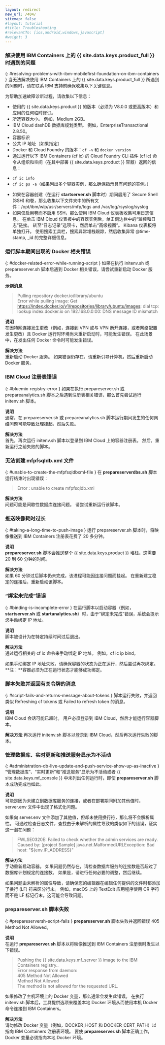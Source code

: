 ```yaml
---
layout: redirect
new_url: /404/
sitemap: false
#layout: tutorial
#title: Troubleshooting
#relevantTo: [ios,android,windows,javascript]
#weight: 3
---
```

<!-- NLS_CHARSET=UTF-8 -->
### 解决使用 IBM Containers 上的 {{ site.data.keys.product_full }} 时遇到的问题
{: #resolving-problems-with-ibm-mobilefirst-foundation-on-ibm-containers }
当无法解决使用 IBM Containers 上的 {{ site.data.keys.product_full }} 所遇到的问题时，请在联系 IBM 支持前确保收集以下关键信息。

为帮助加速故障诊断过程，请收集以下信息：

* 使用的 {{ site.data.keys.product }} 的版本（必须为 V8.0.0 或更高版本）和应用的任何临时修订。
* 所选容器大小。 例如，Medium 2GB。
* IBM Cloud dashDB 数据库规划类型。 例如，EnterpriseTransactional 2.8.50。
* 容器标识
* 公共 IP 地址（如果指定）
* Docker 和 Cloud Foundry 的版本：`cf -v` 和 `docker version`
* 通过运行以下 IBM Containers (cf ic) 的 Cloud Foundry CLI 插件 (cf
ic) 命令从组织和空间（在其中部署 {{ site.data.keys.product }} 容器）返回的信息：
 - `cf ic info`
 - `cf ic ps -a`（如果列出多个容器实例，那么确保指示具有问题的实例。）
* 如果在容器创建（在运行 **startserver.sh** 脚本时）期间启用了 Secure Shell (SSH) 和卷，那么收集以下文件夹中的所有文件：/opt/ibm/wlp/usr/servers/mfp/logs and /var/log/rsyslog/syslog
* 如果仅启用卷而不启用 SSH，那么使用 IBM Cloud 仪表板收集可用日志信息。 在单击 IBM Cloud 仪表板中的容器实例后，单击侧边栏中的“监控和日志”链接。 转至“日志记录”选项卡，然后单击“高级视图”。 Kibana 仪表板将单独打开。 使用搜索工具栏，搜索异常堆栈跟踪，然后收集异常 @time-stamp,
_id 的完整详细信息。

### 运行脚本期间出现的 Docker 相关错误
{: #docker-related-error-while-running-script }
如果在执行 initenv.sh 或  prepareserver.sh 脚本后遇到 Docker 相关错误，请尝试重新启动 Docker 服务。

**示例消息**

> Pulling repository docker.io/library/ubuntu  
> Error while pulling image: Get https://index.docker.io/v1/repositories/library/ubuntu/images: dial tcp: lookup index.docker.io on 192.168.0.0:00: DNS message ID mismatch

**说明**  
在因特网连接发生更改（例如，连接到 VPN 或与 VPN 断开连接，或者网络配置发生更改）且 Docker 运行时环境尚未重新启动时，可能发生错误。 在此场景中，在发出任何 Docker 命令时可能发生错误。

**解决方法**  
重新启动 Docker 服务。 如果错误仍存在，请重新引导计算机，然后重新启动 Docker 服务。

### IBM Cloud 注册表错误
{: #bluemix-registry-error }
如果在执行 prepareserver.sh 或  prepareanalytics.sh 脚本之后遇到注册表相关错误，那么首先尝试运行 initenv.sh 脚本。

**说明**  
通常，在 prepareserver.sh 或  prepareanalytics.sh 脚本运行期间发生的任何网络问题可能导致处理挂起，然后失败。

**解决方法**  
首先，再次运行 initenv.sh 脚本以登录到 IBM Cloud 上的容器注册表。 然后，重新运行之前失败的脚本。

### 无法创建 mfpfsqldb.xml 文件
{: #unable-to-create-the-mfpfsqldbxml-file }
在 **prepareserverdbs.sh** 脚本运行结束时出现错误：

> Error : unable to create mfpfsqldb.xml

**解决方法**  
问题可能是间歇性数据库连接问题。 请尝试重新运行该脚本。

### 推送映像耗时过长
{: #taking-a-long-time-to-push-image }
运行 prepareserver.sh 脚本时，将映像推送到 IBM Containers 注册表花费了 20 多分钟。

**说明**  
**prepareserver.sh** 脚本会推送整个 {{ site.data.keys.product }} 堆栈，这需要 20 到 60 分钟的时间。

**解决方法**  
如果 60 分钟过后脚本仍未完成，该进程可能因连接问题而挂起。 在重新建立稳定的连接后，重新启动该脚本。

### “绑定未完成”错误
{: #binding-is-incomplete-error }
在运行脚本以启动容器（例如，**startserver.sh** 或 **startanalytics.sh**）时，由于“绑定未完成”错误，系统会提示您手动绑定 IP 地址。

**说明**  
脚本被设计为在特定持续时间过后退出。

**解决方法**  
通过运行相关的 cf ic 命令来手动绑定 IP 地址。 例如，cf ic ip bind。

如果手动绑定 IP 地址失败，请确保容器的状态为正在运行，然后尝试再次绑定。  
**注：**容器必须为正在运行状态才能够成功绑定。

### 脚本失败并返回有关令牌的消息
{: #script-fails-and-returns-message-about-tokens }
脚本运行失败，并返回类似 Refreshing cf tokens 或 Failed to refresh token 的消息。

**说明**  
IBM Cloud 会话可能已超时。 用户必须登录到 IBM Cloud，然后才能运行容器脚本。

**解决方法**
再次运行 initenv.sh 脚本以登录到 IBM Cloud，然后再次运行失败的脚本。

### 管理数据库、实时更新和推送服务显示为不活动
{: #administration-db-live-update-and-push-service-show-up-as-inactive }
“管理数据库”、“实时更新”和“推送服务”显示为不活动或者 {{ site.data.keys.mf_console }} 中未列出任何运行时，即使 **prepareserver.sh** 脚本成功完成也如此。

**说明**  
可能是因为未建立到数据库服务的连接，或者在部署期间附加其他值时，server.env 文件中出现了格式化问题。

如果向 server.env 文件添加了其他值，但却未使用换行符，那么将不会解析属性。 可通过检查日志文件，查找由于未解析的属性导致的类似如下的错误，证实这一潜在问题：

> FWLSE0320E: Failed to check whether the admin services are ready. Caused by: [project Sample] java.net.MalformedURLException: Bad host: "${env.IP_ADDRESS}"

**解决方法**  
手动重新启动容器。 如果问题仍然存在，请检查数据库服务的连接数是否超过了数据库计划规定的连接数。 如果是，请进行任何必要的调整，然后继续。

如果问题由未解析的属性导致，请确保您的编辑器在编辑任何提供的文件时都添加了换行 (LF) 符来区分行末。 例如，macOS 上的 TextEdit 应用程序使用 CR 字符而不是 LF 标记行末，这可能会导致问题。

### prepareserver.sh 脚本失败
{: #prepareserversh-script-fails }
**prepareserver.sh** 脚本失败并返回错误 405 Method Not Allowed。

**说明**  
在运行 **prepareserver.sh** 脚本以将映像推送到 IBM Containers 注册表时发生以下错误。

> Pushing the {{ site.data.keys.mf_server }} image to the IBM Containers registry..  
> Error response from daemon:  
> 405 Method Not Allowed  
> Method Not Allowed  
> The method is not allowed for the requested URL.

如果修改了主机环境上的 Docker 变量，那么通常会发生此错误。 在执行 initenv.sh 脚本后，工具提供选项来覆盖本地 Docker 环境从而使用本机 Docker 命令连接到 IBM Containers。

**解决方法**  
请勿修改 Docker 变量（例如，DOCKER\_HOST 和 DOCKER\_CERT\_PATH）以指向 IBM Containers 注册表环境。 要使 **prepareserver.sh** 脚本正确工作，Docker 变量必须指向本地 Docker 环境。
